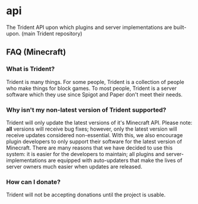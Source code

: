 # api
The Trident API upon which plugins and server implementations are built-upon. (main Trident repository)

## FAQ (Minecraft)

### What is Trident?

Trident is many things. For some people, Trident is a collection of people who make things for block games. To most people, Trident is a server software which they use since Spigot and Paper don't meet their needs.

### Why isn't my non-latest version of Trident supported?
Trident will only update the latest versions of it's Minecraft API. Please note: **all** versions will receive bug fixes; however, only the latest version will receive updates considered non-essential.
With this, we also encourage plugin developers to only support their software for the latest version of Minecraft.
There are many reasons that we have decided to use this system: it is easier for the developers to maintain; all plugins and server-implementations are equipped with auto-updaters that make the lives of server owners much easier when updates are released.

### How can I donate?

Trident will not be accepting donations until the project is usable.

